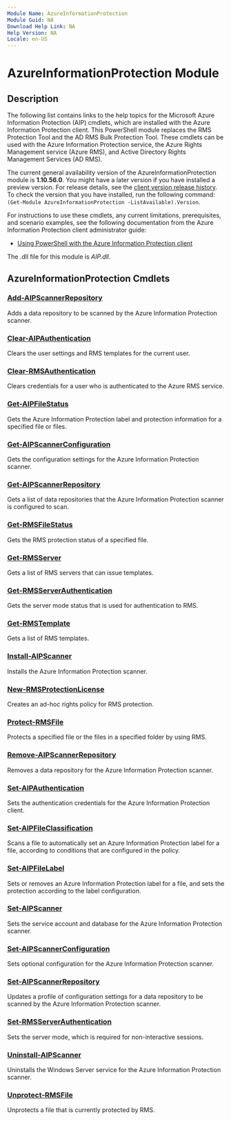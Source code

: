 ```yaml
---
Module Name: AzureInformationProtection
Module Guid: NA
Download Help Link: NA
Help Version: NA
Locale: en-US
---
```


# AzureInformationProtection Module
## Description
The following list contains links to the help topics for the Microsoft Azure Information Protection (AIP) cmdlets, which are installed with the Azure Information Protection client. This PowerShell module replaces the RMS Protection Tool and the AD RMS Bulk Protection Tool. 
These cmdlets can be used with the Azure Information Protection service, the Azure Rights Management service (Azure RMS), and Active Directory Rights Management Services (AD RMS). 

The current general availability version of the AzureInformationProtection module is **1.10.56.0**. You might have a later version if you have installed a preview version. For release details, see the [client version release history](/information-protection/rms-client/client-version-release-history). To check the version that you have installed, run the following command: `(Get-Module AzureInformationProtection -ListAvailable).Version`.

For instructions to use these cmdlets, any current limitations, prerequisites, and scenario examples, see the following documentation from the Azure Information Protection client administrator guide:

- [Using PowerShell with the Azure Information Protection client](/information-protection/rms-client/client-admin-guide-powershell)

The .dll file for this module is *AIP.dll*.

## AzureInformationProtection Cmdlets
### [Add-AIPScannerRepository](Add-AIPScannerRepository.md)
Adds a data repository to be scanned by the Azure Information Protection scanner. 

### [Clear-AIPAuthentication](Clear-AIPAuthentication.md)
Clears the user settings and RMS templates for the current user.

### [Clear-RMSAuthentication](Clear-RMSAuthentication.md)
Clears credentials for a user who is authenticated to the Azure RMS service.

### [Get-AIPFileStatus](Get-AIPFileStatus.md)
Gets the Azure Information Protection label and protection information for a specified file or files.

### [Get-AIPScannerConfiguration](Get-AIPScannerConfiguration.md)
Gets the configuration settings for the Azure Information Protection scanner.

### [Get-AIPScannerRepository](Get-AIPScannerRepository.md)
Gets a list of data repositories that the Azure Information Protection scanner is configured to scan.

### [Get-RMSFileStatus](Get-RMSFileStatus.md)
Gets the RMS protection status of a specified file.

### [Get-RMSServer](Get-RMSServer.md)
Gets a list of RMS servers that can issue templates.

### [Get-RMSServerAuthentication](Get-RMSServerAuthentication.md)
Gets the server mode status that is used for authentication to RMS.

### [Get-RMSTemplate](Get-RMSTemplate.md)
Gets a list of RMS templates.

### [Install-AIPScanner](Install-AIPScanner.md)
Installs the Azure Information Protection scanner.

### [New-RMSProtectionLicense](New-RMSProtectionLicense.md)
Creates an ad-hoc rights policy for RMS protection.

### [Protect-RMSFile](Protect-RMSFile.md)
Protects a specified file or the files in a specified folder by using RMS.

### [Remove-AIPScannerRepository](Remove-AIPScannerRepository.md)
Removes a data repository for the Azure Information Protection scanner. 

### [Set-AIPAuthentication](Set-AIPAuthentication.md)
Sets the authentication credentials for the Azure Information Protection client.

### [Set-AIPFileClassification](Set-AIPFileClassification.md)
Scans a file to automatically set an Azure Information Protection label for a file, according to conditions that are configured in the policy.

### [Set-AIPFileLabel](Set-AIPFileLabel.md)
Sets or removes an Azure Information Protection label for a file, and sets the protection according to the label configuration.

### [Set-AIPScanner](Set-AIPScanner.md)
Sets the service account and database for the Azure Information Protection scanner.

### [Set-AIPScannerConfiguration](Set-AIPScannerConfiguration.md)
Sets optional configuration for the Azure Information Protection scanner.

### [Set-AIPScannerRepository](Set-AIPScannerRepository.md)
Updates a profile of configuration settings for a data repository to be scanned by the Azure Information Protection scanner. 

### [Set-RMSServerAuthentication](Set-RMSServerAuthentication.md)
Sets the server mode, which is required for non-interactive sessions.

### [Uninstall-AIPScanner](Uninstall-AIPScanner.md)
Uninstalls the Windows Server service for the Azure Information Protection scanner.

### [Unprotect-RMSFile](Unprotect-RMSFile.md)
Unprotects a file that is currently protected by RMS.

